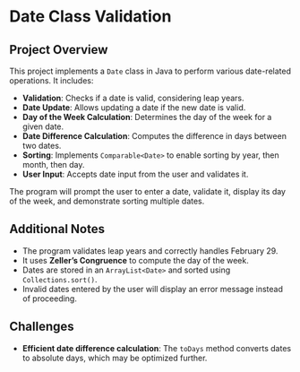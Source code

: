 # Date Class Validation

## Project Overview
This project implements a `Date` class in Java to perform various date-related operations. It includes:

- **Validation**: Checks if a date is valid, considering leap years.
- **Date Update**: Allows updating a date if the new date is valid.
- **Day of the Week Calculation**: Determines the day of the week for a given date.
- **Date Difference Calculation**: Computes the difference in days between two dates.
- **Sorting**: Implements `Comparable<Date>` to enable sorting by year, then month, then day.
- **User Input**: Accepts date input from the user and validates it.


The program will prompt the user to enter a date, validate it, display its day of the week, and demonstrate sorting multiple dates.

## Additional Notes
- The program validates leap years and correctly handles February 29.
- It uses **Zeller’s Congruence** to compute the day of the week.
- Dates are stored in an `ArrayList<Date>` and sorted using `Collections.sort()`.
- Invalid dates entered by the user will display an error message instead of proceeding.

## Challenges
- **Efficient date difference calculation**: The `toDays` method converts dates to absolute days, which may be optimized further.

